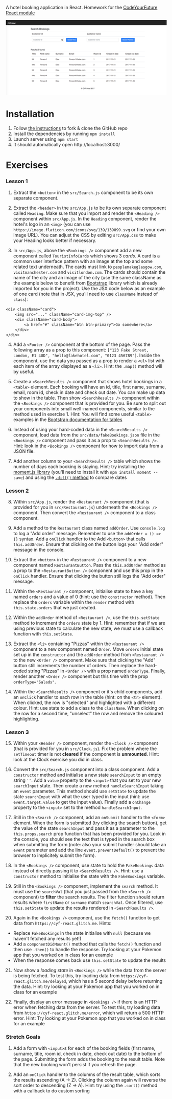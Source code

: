 A hotel booking application in React. Homework for the [CodeYourFuture React module](https://codeyourfuture.github.io/syllabus-master/react/)

![Bookings Search page](Bookings.png)

# Installation

1. Follow [the instructions](https://codeyourfuture.github.io/syllabus-master/others/making-a-pull-request.html#how-to-fork-a-github-repo) to fork & clone the GitHub repo
2. Install the dependencies by running `npm install`
3. Launch server using `npm start`
4. It should automatically open http://localhost:3000/

# Exercises

### Lesson 1

1. Extract the `<button>` in the `src/Search.js` component to be its own separate component.

2. Extract the `<header>` in the `src/App.js` to be its own separate component called `Heading`. Make sure that you import and render the `<Heading />` component within `src/App.js`. In the `Heading` component, render the hotel's logo in an `<img>` (you can use `https://image.flaticon.com/icons/svg/139/139899.svg` or find your own image URL). You can adjust the CSS by editing `src/App.css` to make your Heading looks better if necessary.

3. In `src/App.js`, above the `<Bookings />` component add a new component called `TouristInfoCards` which shows 3 _cards_. A card is a common user interface pattern with an image at the top and some related text underneath. The cards must link to `peoplemakeglasgow.com`, `visitmanchester.com` and `visitlondon.com`. The cards should contain the name of the city and an image of the city (use the same className as the example below to benefit from [Bootstrap](https://getbootstrap.com/docs/4.2/components/card) library which is already imported for you in the project). Use the JSX code below as an example of one card (note that in JSX, you'll need to use `className` instead of `class`):

```
<div className="card">
	<img src="..." className="card-img-top" />
	<div className="card-body">
		<a href="#" className="btn btn-primary">Go somewhere</a>
	</div>
</div>
```

4. Add a `<Footer />` component at the bottom of the page. Pass the following array as a prop to this component: `["123 Fake Street, London, E1 4UD", "hello@fakehotel.com", "0123 456789"]`. Inside the component, use the data you passed as a prop to render a `<ul>` list with each item of the array displayed as a `<li>`. Hint: the `.map()` method will by useful.

5. Create a `<SearchResults />` component that shows hotel bookings in a `<table>` element. Each booking will have an id, title, first name, surname, email, room id, check in date and check out date. You can make up data to show in the table. Then show `<SearchResults />` component within the `<Bookings />` component that is provided for you. Be sure to split out your components into small well-named components, similar to the method used in exercise 1. Hint: You will find some useful `<table>` examples in the [Bootstrap documentation for tables](https://getbootstrap.com/docs/4.2/content/tables/#examples)

6. Instead of using your hard-coded data in the `<SearchResults />` component, load data from the `src/data/fakeBookings.json` file in the `<Bookings />` component and pass it as a prop to `<SearchResults />`. Hint: look in the `<Bookings />` component for how to import data from a JSON file.

7. Add another column to your `<SearchResults />` table which shows the number of days each booking is staying. Hint: try installing the [moment.js library](http://momentjs.com/) (you'll need to install it with `npm install moment --save`) and using the [`.diff()` method](http://momentjs.com/docs/#/displaying/difference/) to compare dates

### Lesson 2

8. Within `src/App.js`, render the `<Restaurant />` component (that is provided for you in `src/Restaurant.js`) underneath the `<Bookings />` component. Then convert the `<Restaurant />` component to a class component.

9. Add a method to the `Restaurant` class named `addOrder`. Use `console.log` to log a "Add order" message. Remember to use the `addOrder = () => {}` syntax. Add a `onClick` handler to the Add `<button>` that calls `this.addOrder`. Ensure that clicking on the button logs your "Add order" message in the console.

10. Extract the `<button>` in the `<Restaurant />` component to a new component named `RestaurantButton`. Pass the `this.addOrder` method as a prop to the `<RestaurantButton />` component and use this prop in the `onClick` handler. Ensure that clicking the button still logs the "Add order" message.

11. Within the `<Restaurant />` component, initialise state to have a key named `orders` and a value of 0 (hint: use the `constructor` method). Then replace the `orders` variable within the `render` method with `this.state.orders` that we just created.

12. Within the `addOrder` method of `<Restaurant />`, use the `this.setState` method to increment the `orders` state by 1. Hint: remember that if we are using previous state to calculate the new state, we must use a callback function with `this.setState`.

13. Extract the `<li>` containing "Pizzas" within the `<Restaurant />` component to a new component named `Order`. Move `orders` initial state set up in the `constructor` and the `addOrder` method from `<Restaurant />` to the new `<Order />` component. Make sure that clicking the "Add" button still increments the number of orders. Then replace the hard-coded string "Pizzas" in `<Order />` with a prop named `orderType`. Finally, render another `<Order />` component but this time with the prop `orderType="Salads"`.

14. Within the `<SearchResults />` component or it's child components, add an `onClick` handler to each row in the table (hint: on the `<tr>` element). When clicked, the row is "selected" and highlighted with a different colour. Hint: use state to add a class to the `className`. When clicking on the row for a second time, "unselect" the row and remove the coloured highlighting.

### Lesson 3

15. Within your `<Header />` component, render the `<Clock />` component (that is provided for you in `src/Clock.js`). Fix the problem where the `setTimeout` timer is not **cleared** if the component is **unmounted**. Hint: look at the Clock exercise you did in class.

16. Convert the `src/Search.js` component into a class component. Add a `constructor` method and initialise a new state `searchInput` to an empty string `''`. Add a `value` property to the `<input>` that you set to your new `searchInput` state. Then create a new method `handleSearchInput` taking an `event` parameter. This method should use `setState` to update the state `searchInput` with what the user typed in the input (hint: use `event.target.value` to get the input value). Finally add a `onChange` property to the `<input>` set to the method `handleSearchInput`.

17. Still in the `<Search />` component, add an `onSubmit` handler to the `<form>` element. When the form is submitted (try clicking the search button), get the value of the state `searchInput` and pass it as a parameter to the `this.props.search` prop function that has been provided for you. Look in the console, you should see the text that is typed in the search box when submitting the form (note: also your submit handler should take an `event` parameter and add the line `event.preventDefault()` to prevent the browser to implicitely submit the form).

18. In the `<Bookings />` component, use state to hold the `FakeBookings` data instead of directly passing it to `<SearchResults />`. Hint: use a `constructor` method to initialise the state with the `FakeBookings` variable.

19. Still in the `<Bookings />` component, implement the `search` method. It must use the `searchVal` (that you just passed from the `<Search />` component) to **filter** the search results. The filter function should return results where `firstName` or `surname` match `searchVal`. Once filtered, use `this.setState` to update the results rendered in `<SearchResults />`.

20. Again in the `<Bookings />` component, use the `fetch()` function to get data from `https://cyf-react.glitch.me`. Hints:

- Replace `FakeBookings` in the state initialise with `null` (because we haven't fetched any results yet!)
- Add a `componentDidMount()` method that calls the `fetch()` function and then use `.then()` to handle the response. Try looking at your Pokemon app that you worked on in class for an example
- When the response comes back use `this.setState` to update the results

21. Now show a _loading state_ in `<Bookings />` while the data from the server is being fetched. To test this, try loading data from `https://cyf-react.glitch.me/delayed`, which has a 5 second delay before returning the data. Hint: try looking at your Pokemon app that you worked on in class for an example

22. Finally, display an error message in `<Bookings />` if there is an HTTP error when fetching data from the server. To test this, try loading data from `https://cyf-react.glitch.me/error`, which will return a 500 HTTP error. Hint: Try looking at your Pokemon app that you worked on in class for an example

### Stretch Goals

1. Add a form with `<input>`s for each of the booking fields (first name, surname, title, room id, check in date, check out date) to the bottom of the page. Submitting the form adds the booking to the result table. Note that the new booking won't persist if you refresh the page.

2. Add an `onClick` handler to the columns of the result table, which sorts the results ascending (A -> Z). Clicking the column again will reverse the sort order to descending (Z -> A). Hint: try using the `.sort()` method with a callback to do custom sorting
